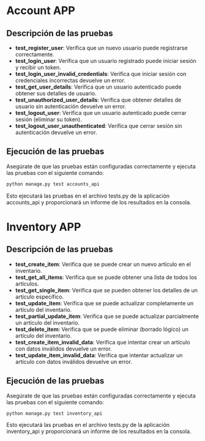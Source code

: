 # Account APP

## Descripción de las pruebas

- **test_register_user**: Verifica que un nuevo usuario puede registrarse correctamente.
- **test_login_user**: Verifica que un usuario registrado puede iniciar sesión y recibir un token.
- **test_login_user_invalid_credentials**: Verifica que iniciar sesión con credenciales incorrectas devuelve un error.
- **test_get_user_details**: Verifica que un usuario autenticado puede obtener sus detalles de usuario.
- **test_unauthorized_user_details**: Verifica que obtener detalles de usuario sin autenticación devuelve un error.
- **test_logout_user**: Verifica que un usuario autenticado puede cerrar sesión (eliminar su token).
- **test_logout_user_unauthenticated**: Verifica que cerrar sesión sin autenticación devuelve un error.

## Ejecución de las pruebas

Asegúrate de que las pruebas están configuradas correctamente y ejecuta las pruebas con el siguiente comando:

```bash
python manage.py test accounts_api
```

Esto ejecutará las pruebas en el archivo tests.py de la aplicación accounts_api y proporcionará un informe de los resultados en la consola.

# Inventory APP

## Descripción de las pruebas

- **test_create_item**: Verifica que se puede crear un nuevo artículo en el inventario.
- **test_get_all_items**: Verifica que se puede obtener una lista de todos los artículos.
- **test_get_single_item**: Verifica que se pueden obtener los detalles de un artículo específico.
- **test_update_item**: Verifica que se puede actualizar completamente un artículo del inventario.
- **test_partial_update_item**: Verifica que se puede actualizar parcialmente un artículo del inventario.
- **test_delete_item**: Verifica que se puede eliminar (borrado lógico) un artículo del inventario.
- **test_create_item_invalid_data**: Verifica que intentar crear un artículo con datos inválidos devuelve un error.
- **test_update_item_invalid_data**: Verifica que intentar actualizar un artículo con datos inválidos devuelve un error.

## Ejecución de las pruebas

Asegúrate de que las pruebas están configuradas correctamente y ejecuta las pruebas con el siguiente comando:

```bash
python manage.py test inventory_api
```

Esto ejecutará las pruebas en el archivo tests.py de la aplicación inventory_api y proporcionará un informe de los resultados en la consola.